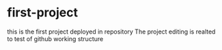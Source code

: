 # first-project
this is the first project deployed in repository
The project editing is realted to test of github working structure
